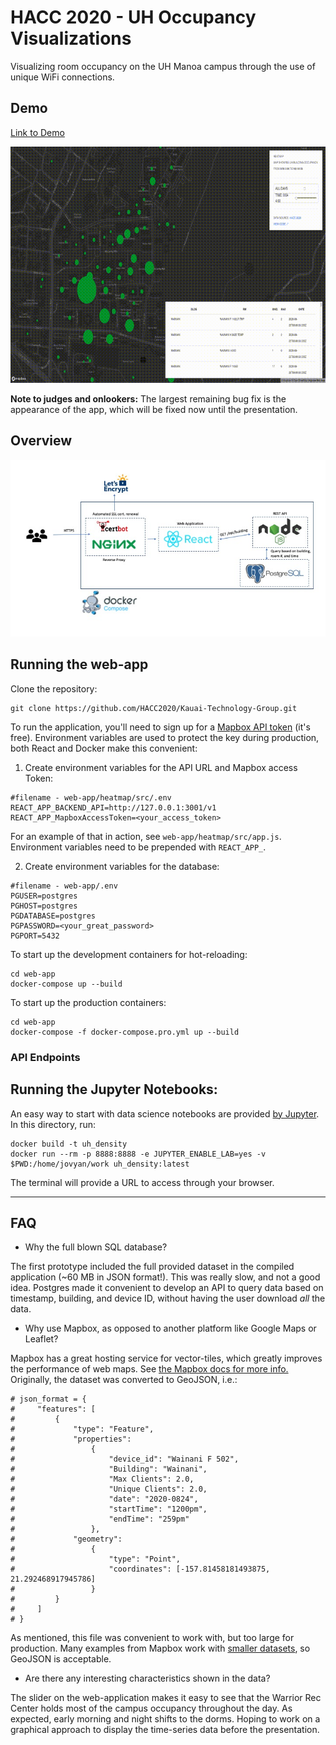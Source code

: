 # HACC 2020 - UH Occupancy Visualizations
Visualizing room occupancy on the UH Manoa campus through the use of unique WiFi connections.

## Demo

[Link to Demo](https://hacc.kauaitechgroup.com)

![Demo gif](./output.gif)

**Note to judges and onlookers:** The largest remaining bug fix is the appearance of the app, which will be fixed now until the presentation.

## Overview

![Overview](./hacc-overview.jpg)

## Running the web-app
Clone the repository:
```
git clone https://github.com/HACC2020/Kauai-Technology-Group.git
```
To run the application, you'll need to sign up for a [Mapbox API token](https://docs.mapbox.com/help/how-mapbox-works/access-tokens/) (it's free). Environment variables are used to protect the key during production, both React and Docker make this convenient:

1. Create environment variables for the API URL and Mapbox access Token:
```
#filename - web-app/heatmap/src/.env
REACT_APP_BACKEND_API=http://127.0.0.1:3001/v1
REACT_APP_MapboxAccessToken=<your_access_token>
```
For an example of that in action, see `web-app/heatmap/src/app.js`. Environment variables need to be prepended with `REACT_APP_`.

2. Create environment variables for the database:
```
#filename - web-app/.env
PGUSER=postgres
PGHOST=postgres
PGDATABASE=postgres
PGPASSWORD=<your_great_password>
PGPORT=5432
```

To start up the development containers for hot-reloading:
```
cd web-app
docker-compose up --build
```

To start up the production containers:
```
cd web-app
docker-compose -f docker-compose.pro.yml up --build
```

### API Endpoints



## Running the Jupyter Notebooks:
An easy way to start with data science notebooks are provided [by Jupyter](https://github.com/jupyter/docker-stacks). In this directory, run:

```
docker build -t uh_density
docker run --rm -p 8888:8888 -e JUPYTER_ENABLE_LAB=yes -v $PWD:/home/jovyan/work uh_density:latest
```

The terminal will provide a URL to access through your browser.

---

## FAQ
* Why the full blown SQL database?

The first prototype included the full provided dataset in the compiled application (~60 MB in JSON format!). This was really slow, and not a good idea. Postgres made it convenient to develop an API to query data based on timestamp, building, and device ID, without having the user download *all* the data.

* Why use Mapbox, as opposed to another platform like Google Maps or Leaflet?

Mapbox has a great hosting service for vector-tiles, which greatly improves the performance of web maps. See [the Mapbox docs for more info.](https://docs.mapbox.com/vector-tiles/reference/) Originally, the dataset was converted to GeoJSON, i.e.:
```
# json_format = {
#     "features": [
#         {
#             "type": "Feature",
#             "properties":
#                 {
#                     "device_id": "Wainani F 502",
#                     "Building": "Wainani",
#                     "Max Clients": 2.0,
#                     "Unique Clients": 2.0,
#                     "date": "2020-0824",
#                     "startTime": "1200pm",
#                     "endTime": "259pm"
#                 },
#             "geometry":
#                 {
#                     "type": "Point",
#                     "coordinates": [-157.81458181493875, 21.292468917945786] 
#                 }
#         }
#     ]
# }

```
As mentioned, this file was convenient to work with, but too large for production. Many examples from Mapbox work with [smaller datasets](https://visgl.github.io/react-map-gl/examples/heatmap), so GeoJSON is acceptable. 

* Are there any interesting characteristics shown in the data?

The slider on the web-application makes it easy to see that the Warrior Rec Center holds most of the campus occupancy throughout the day. As expected, early morning and night shifts to the dorms. Hoping to work on a graphical approach to display the time-series data before the presentation.
